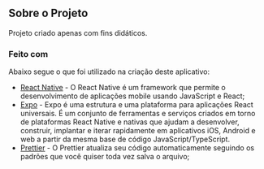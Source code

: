 ## Sobre o Projeto

Projeto criado apenas com fins didáticos.

### Feito com

Abaixo segue o que foi utilizado na criação deste aplicativo:

- [React Native](http://facebook.github.io/react-native/) - O React Native é um framework que permite o desenvolvimento de aplicações mobile usando JavaScript e React;
- [Expo](https://expo.dev/) - Expo é uma estrutura e uma plataforma para aplicações React universais. É um conjunto de ferramentas e serviços criados em torno de plataformas React Native e nativas que ajudam a desenvolver, construir, implantar e iterar rapidamente em aplicativos iOS, Android e web a partir da mesma base de código JavaScript/TypeScript.
- [Prettier](https://prettier.io/) - O Prettier atualiza seu código automaticamente seguindo os padrões que você quiser toda vez salva o arquivo;

